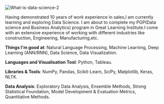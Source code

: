 ![What-is-data-science-2](https://user-images.githubusercontent.com/72591613/119398133-bf275480-bcf4-11eb-8633-c3327af38203.jpg)




Having demonstrated 10 years of work experience in sales,I am currently learning and exploring Data Science. I am about to complete my PGP(Data science and Business Analytics) program in Great Learning Institute.I come with an extensive experience of working with different industries like construction, Engineering, Manufacturing,etc.



**Things I'm good at**: Natural Language Processing, Machine Learning, Deep Learning (ANN/RNN), Data Science, Data Visualization.

**Languages and Visualisation Tool**: Python, Tableau.

**Libraries & Tools**: NumPy, Pandas, Scikit-Learn, SciPy, Matplotlib, Keras, NLTK.

**Data Analysis**: Exploratory Data Analysis, Ensemble Methods, Strong Statistical Foundation, Model Development & Evaluation Metrics, Quantitative Methods.

    
